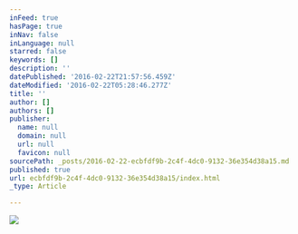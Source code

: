 ```yaml
---
inFeed: true
hasPage: true
inNav: false
inLanguage: null
starred: false
keywords: []
description: ''
datePublished: '2016-02-22T21:57:56.459Z'
dateModified: '2016-02-22T05:28:46.277Z'
title: ''
author: []
authors: []
publisher:
  name: null
  domain: null
  url: null
  favicon: null
sourcePath: _posts/2016-02-22-ecbfdf9b-2c4f-4dc0-9132-36e354d38a15.md
published: true
url: ecbfdf9b-2c4f-4dc0-9132-36e354d38a15/index.html
_type: Article

---
```

![](https://the-grid-user-content.s3-us-west-2.amazonaws.com/d5954b1c-ef49-40a9-9ed4-de3d1571366e.jpg)